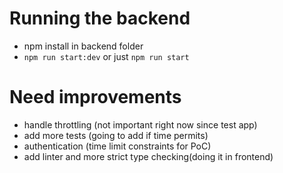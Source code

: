# Running the backend
- npm install in backend folder
- `npm run start:dev` or just `npm run start`

# Need improvements
- handle throttling (not important right now since test app)
- add more tests (going to add if time permits)
- authentication (time limit constraints for PoC)
- add linter and more strict type checking(doing it in frontend)